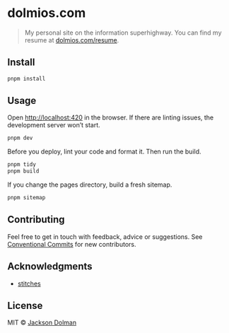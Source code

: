 # dolmios.com

> My personal site on the information superhighway. You can find my resume at [dolmios.com/resume](https://dolmios.com/resume).

## Install

```sh
pnpm install
```

## Usage

Open [http://localhost:420](http://localhost:420) in the browser. If there are linting issues, the development server won’t start.

```sh
pnpm dev
```

Before you deploy, lint your code and format it. Then run the build.

```sh
pnpm tidy
pnpm build
```

If you change the pages directory, build a fresh sitemap.

```sh
pnpm sitemap
```

## Contributing

Feel free to get in touch with feedback, advice or suggestions. See [Conventional Commits](https://gist.github.com/dolmios/0e33c579a500d87fc6f44df6cde97259) for new contributors.

## Acknowledgments

- [stitches](https://github.com/stitchesjs/stitches)

## License

MIT © [Jackson Dolman](https://github.com/dolmios)
